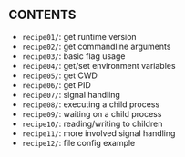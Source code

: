 CONTENTS
---

+ `recipe01/`: get runtime version
+ `recipe02/`: get commandline arguments
+ `recipe03/`: basic flag usage
+ `recipe04/`: get/set environment variables
+ `recipe05/`: get CWD
+ `recipe06/`: get PID
+ `recipe07/`: signal handling
+ `recipe08/`: executing a child process
+ `recipe09/`: waiting on a child process
+ `recipe10/`: reading/writing to children
+ `recipe11/`: more involved signal handling
+ `recipe12/`: file config example
